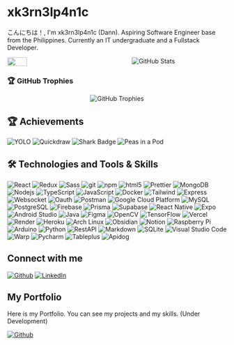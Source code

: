 # xk3rn3lp4n1c

こんにちは！, I'm xk3rn3lp4n1c (Dann). Aspiring Software Engineer base from the Philippines. Currently an IT undergraduate and a Fullstack Developer.

<div style="display: flex; flex-direction: row; justify-items: center; width: 100%; gap: 1rem;">

<img style="width: 30%;" src="https://stats.dooboo.io/api/github-stats-advanced?login=xk3rn3lp4n1c"/>
<img src="https://github-readme-streak-stats.herokuapp.com/?user=xk3rn3lp4n1c&theme=gruvbox&hide_border=true&v2" style="margin: 0 auto; display: block;" alt="GitHub Stats" />

</div>

### 🏆 GitHub Trophies

<div style="display: flex; flex-direction: column; justify-content: center; width: 100%; gap: 1rem;">
<img src="https://stats.hyo.dev/api/github-trophies?login=xk3rn3lp4n1c" style="margin: 0 auto; display: inline-block;" alt="GitHub Trophies" />
</div>

## 🏆 Achievements

![YOLO](https://img.shields.io/badge/-YOLO-orange.svg?style=flat-square&logo=github)
![Quickdraw](https://img.shields.io/badge/-Quickdraw-yellow.svg?style=flat-square&logo=github)
![Shark Badge](https://img.shields.io/badge/-Shark-blue.svg?style=flat-square&logo=github)
![Peas in a Pod](https://img.shields.io/badge/-Peas-green.svg?style=flat-square&logo=github)

## 🛠️ Technologies and Tools & Skills

<div>
	<img alt="React" src="https://img.shields.io/badge/-React-45b8d8.svg?style=flat-square&logo=react&logoColor=white" />
	<img alt="Redux" src="https://img.shields.io/badge/-Redux-764ABC.svg?style=flat-square&logo=redux&logoColor=white" />
	<img alt="Sass" src="https://img.shields.io/badge/-Sass-CC6699.svg?style=flat-square&logo=sass&logoColor=white" />
	<img alt="git" src="https://img.shields.io/badge/-Git-F05032.svg?style=flat-square&logo=git&logoColor=white" />
	<img alt="npm" src="https://img.shields.io/badge/-NPM-CB3837.svg?style=flat-square&logo=npm&logoColor=white" />
	<img alt="html5" src="https://img.shields.io/badge/-HTML5-E34F26.svg?style=flat-square&logo=html5&logoColor=white" />
	<img alt="Prettier" src="https://img.shields.io/badge/-Prettier-F7B93E.svg?style=flat-square&logo=prettier&logoColor=white" />
	<img alt="MongoDB" src="https://img.shields.io/badge/-MongoDB-13aa52.svg?style=flat-square&logo=mongodb&logoColor=white" />
	<img alt="Nodejs" src="https://img.shields.io/badge/-Nodejs-43853d.svg?style=flat-square&logo=Node.js&logoColor=white" />
	<img alt="TypeScript" src="https://img.shields.io/badge/-TypeScript-007ACC.svg?style=flat-square&logo=Node.js&logoColor=white" />
	<img alt="JavaScript" src="https://img.shields.io/badge/-JavaScript-F7DF1E.svg?style=flat-square&logo=javascript&logoColor=black" />
	<img alt="Docker" src="https://img.shields.io/badge/-Docker-46a2f1.svg?style=flat-square&logo=docker&logoColor=white" />
	<img alt="Tailwind" src="https://img.shields.io/badge/-Tailwind-06B6D4.svg?style=flat-square&logo=tailwindcss&logoColor=white" />
	<img alt="Express" src="https://img.shields.io/badge/-Express-202020.svg?style=flat-square&logo=express&logoColor=white" />
	<img alt="Websocket" src="https://img.shields.io/badge/-Websocket-010101.svg?style=flat-square&logo=websocket&logoColor=white" />
	<img alt="Oauth" src="https://img.shields.io/badge/-Oauth-202020.svg?style=flat-square&logo=oauth&logoColor=white" />
	<img alt="Postman" src="https://img.shields.io/badge/-Postman-FF6C37.svg?style=flat-square&logo=postman&logoColor=white" />
	<img alt="Google Cloud Platform" src="https://img.shields.io/badge/-Google_Cloud_Platform-1a73e8.svg?style=flat-square&logo=google-cloud&logoColor=white" />
	<img alt="MySQL" src="https://img.shields.io/badge/-MySQL-4479A1.svg?style=flat-square&logo=mysql&logoColor=white" />
	<img alt="PostgreSQL" src="https://img.shields.io/badge/-PostgreSQL-336791.svg?style=flat-square&logo=postgresql&logoColor=white" />
	<img alt="Firebase" src="https://img.shields.io/badge/-Firebase-FFCA28.svg?style=flat-square&logo=firebase&logoColor=white" />
	<img alt="Prisma" src="https://img.shields.io/badge/-Prisma-2D3748.svg?style=flat-square&logo=prisma&logoColor=white" />
	<img alt="Supabase" src="https://img.shields.io/badge/-Supabase-3ECF8E.svg?style=flat-square&logo=supabase&logoColor=white" />
	<img alt="React Native" src="https://img.shields.io/badge/-React_Native-61DAFB.svg?style=flat-square&logo=react&logoColor=white" />
	<img alt="Expo" src="https://img.shields.io/badge/-Expo-000020.svg?style=flat-square&logo=expo&logoColor=white" />
	<img alt="Android Studio" src="https://img.shields.io/badge/-Android_Studio-3DDC84.svg?style=flat-square&logo=android-studio&logoColor=white" />
	<img alt="Java" src="https://img.shields.io/badge/-Java-007396.svg?style=flat-square&logo=java&logoColor=white" />
	<img alt="Figma" src="https://img.shields.io/badge/-Figma-F24E1E.svg?style=flat-square&logo=figma&logoColor=white" />
	<img alt="OpenCV" src="https://img.shields.io/badge/-OpenCV-5C3EE8.svg?style=flat-square&logo=opencv&logoColor=white" />
	<img alt="TensorFlow" src="https://img.shields.io/badge/-TensorFlow-FF6F00.svg?style=flat-square&logo=tensorflow&logoColor=white" />
	<img alt="Vercel" src="https://img.shields.io/badge/-Vercel-202020.svg?style=flat-square&logo=vercel&logoColor=white" />
	<img alt="Render" src="https://img.shields.io/badge/-Render-46E3B7.svg?style=flat-square&logo=render&logoColor=white" />
	<img alt="Heroku" src="https://img.shields.io/badge/-Heroku-430098.svg?style=flat-square&logo=heroku&logoColor=white" />
	<img alt="Arch Linux" src="https://img.shields.io/badge/-Arch_Linux-1793D1.svg?style=flat-square&logo=arch-linux&logoColor=white" />
	<img alt="Obsidian" src="https://img.shields.io/badge/-Obsidian-483699.svg?style=flat-square&logo=obsidian&logoColor=white" />
	<img alt="Notion" src="https://img.shields.io/badge/-Notion-202020.svg?style=flat-square&logo=notion&logoColor=white" />
	<img alt="Raspberry Pi" src="https://img.shields.io/badge/-Raspberry_Pi-C51A4A.svg?style=flat-square&logo=Raspberry-Pi" />
	<img alt="Arduino" src="https://img.shields.io/badge/-Arduino-00979D.svg?style=flat-square&logo=Arduino&logoColor=white" />
	<img alt="Python" src="https://img.shields.io/badge/-Python-3776AB.svg?style=flat-square&logo=python&logoColor=white" />
	<img alt="RestAPI" src="https://img.shields.io/badge/-RestAPI-202020.svg?style=flat-square&logo=restapi&logoColor=white" />
	<img alt="Markdown" src="https://img.shields.io/badge/-Markdown-202020.svg?style=flat-square&logo=markdown&logoColor=white" />
	<img alt="SQLite" src="https://img.shields.io/badge/-SQLite-003B57.svg?style=flat-square&logo=sqlite&logoColor=white" />
	<img alt="Visual Studio Code" src="https://img.shields.io/badge/-Visual_Studio_Code-007ACC.svg?style=flat-square&logo=visual-studio-code&logoColor=white" />
	<img alt="Warp" src="https://img.shields.io/badge/-Warp-202020.svg?style=flat-square&logo=warp&logoColor=white" />
	<img alt="Pycharm" src="https://img.shields.io/badge/-Pycharm-202020.svg?style=flat-square&logo=pycharm&logoColor=white" />
	<img alt="Tableplus" src="https://img.shields.io/badge/-TablePlus-202020.svg?style=flat-square&logo=tableplus&logoColor=white" />
	<img alt="Apidog" src="https://img.shields.io/badge/-Apidog-202020.svg?style=flat-square&logo=apidog&logoColor=white" />

</div>

## Connect with me

<a href="https://github.com/xk3rn3lp4n1c" target="_blank"><img alt="Github" src="https://img.shields.io/badge/GitHub-%23202020.svg?&style=for-the-badge&logo=Github&logoColor=white" /></a>
<a href="https://www.linkedin.com/in/-itsdg" target="_blank"><img alt="LinkedIn" src="https://img.shields.io/badge/LinkedIn-%230077B5.svg?&style=for-the-badge&logo=linkedin&logoColor=white" /></a>

## My Portfolio

Here is my Portfolio. You can see my projects and my skills. (Under Development)

<a href="https://itsrabayadg.com" target="_blank"><img alt="Github" src="https://img.shields.io/badge/Portfolio-%23202020.svg?&style=for-the-badge&logoColor=white" /></a>
